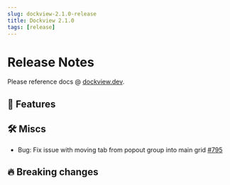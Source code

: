 ```yaml
---
slug: dockview-2.1.0-release
title: Dockview 2.1.0
tags: [release]
---
```


# Release Notes

Please reference docs @ [dockview.dev](https://dockview.dev).

## 🚀 Features

## 🛠 Miscs

- Bug: Fix issue with moving tab from popout group into main grid [#795](https://github.com/mathuo/dockview/issues/795)

## 🔥 Breaking changes


